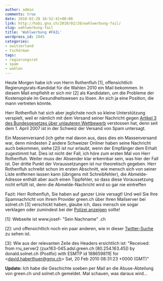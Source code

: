 ```yaml
---
author: admin
comments: true
date: 2010-02-20 16:52:41+00:00
link: http://habi.gna.ch/2010/02/20/wahlwerbung-fail/
slug: wahlwerbung-fail
title: 'Wahlwerbung #FAIL'
wordpress_id: 2045
categories:
- switzerland
- tschörman
tags:
- regierungsrat
- spam
- wahlen
---
```



Heute Morgen habe ich von Herrn Rothenfluh [1], offensichtlich Regierungsrats-Kandidat für die Wahlen 2010 ein Mail bekommen.
In diesem Mail empfiehlt er sich mir [2] als Kandidaten, um die Probleme der Kostenspirale im Gesundheitswesen zu lösen.
An sich ja eine Position, die mann vertreten könnte.

Herr Rothenfluh hat sich aber jeglichste noch so kleine Unterstützung verspielt, weil er nämlich mit dem Versand seiner Nachricht gegen [Artikel 3 des Bundesgesetzes über unlauteren Wettbewerb](http://www.admin.ch/ch/d/sr/241/a3.html) verstossen hat, denn seit dem 1\. April 2007 ist in der Schweiz der Versand von Spam untersagt.

Ein Massenversand (ich gehe mal davon aus, dass dies ein Massenversand war, denn mindesten 2 andere Schweizer Onliner haben seine Nachricht auch bekommen, siehe [2]) ist nur erlaubt, wenn der Empfänger dem Erhalt zugestimmt hat.
Dies ist nicht der Fall, ich höre zum ersten Mal von Herr Rothenfluh.
Weiter muss der Absender klar erkennbar sein, was hier der Fall ist.
Der dritte Punkt der Voraussetzungen ist nur theoretisch gegeben.
Herr Rothenfluh schreibt schon im ersten Abschnitt, wie mensch sich von seiner Liste entfernen lassen kann (übrigens mit Schreibfehler), die Abmelde-Adresse enthält aber auch einen Tippfehler, so dass diese Voraussetzung nicht erfüllt ist, denn die Abmelde-Nachricht wird so gar nie eintreffen

Fazit: Herr Rothenfluh, Sie haben auf ganzer Linie versagt!
Und weil Sie Ihre Spamnachricht von Ihrem Provider green.ch über Ihren Mailserver bei solnet.ch [3] verschickt haben, glaube ich, dass mensch sie sogar verklagen oder zumindest bei der [Polizei anzeigen](http://www.swissinfo.ch/ger/Neues_Gesetz_-_Schweiz_belegt_Spam_mit_Bann.html?cid=5814432) sollte!

[1]: Webseite ist www.josef- "Sein Nachname" .ch

[2]: und offensichtlich noch ein paar anderen, wie in dieser [Twitter-Suche](http://search.twitter.com/search?q=rothenfluh) zu sehen ist.

[3]: Wie aus der relevanten Zeile des Headers ersichtlich ist: "Received: from rru_server2 (zux163-045.adsl.green.ch [80.254.163.45]) by donald.solnet.ch (Postfix) with ESMTP id 188659811E for &lt;david.haberthuer@gmx.ch&gt; Sat, 20 Feb 2010 08:31:23 +0000 (GMT)"

**Update:** Ich habe die Geschichte soeben per Mail an die Abuse-Abteilung von green.ch und solnet.ch gemeldet. Mal schauen, was daraus wird...

